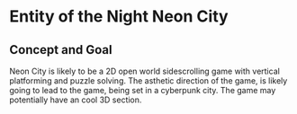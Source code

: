 # Entity of the Night Neon City #

## Concept and Goal ##
Neon City is likely to be a 2D open world sidescrolling game with vertical platforming and puzzle solving. The asthetic direction of the game, is likely going to lead to the game, being set in a cyberpunk city. The game may potentially have an cool 3D section.
